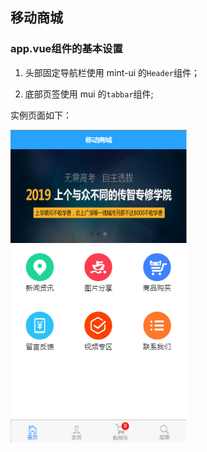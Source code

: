 ## 移动商城

### app.vue组件的基本设置

1. 头部固定导航栏使用 mint-ui 的`Header`组件；

2. 底部页签使用 mui 的`tabbar`组件;

实例页面如下：

![home](./assets/home.png)